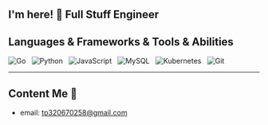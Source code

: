 ## I'm here! 👋  Full Stuff Engineer

## Languages & Frameworks & Tools & Abilities

![Go](https://img.shields.io/badge/-Go-black?logo=go&style=social)&nbsp;&nbsp;
![Python](https://img.shields.io/badge/-Python-black?logo=python&style=social)&nbsp;&nbsp;
![JavaScript](https://img.shields.io/badge/-JavaScript-black?logo=JavaScript&style=social)&nbsp;&nbsp;
![MySQL](https://img.shields.io/badge/-MySQL-black?logo=mysql&style=social)&nbsp;&nbsp;
![Kubernetes](https://img.shields.io/badge/-Kubernetes-black?logo=kubernetes&style=social)&nbsp;&nbsp;
![Git](https://img.shields.io/badge/-Git-black?logo=git&style=social)

<hr>

## Content Me 📱

- email: <a href="mailto:tp320670258@gmail.com">tp320670258@gmail.com</a>
